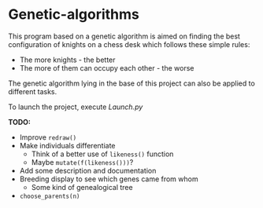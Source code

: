 Genetic-algorithms
==================
This program based on a genetic algorithm is aimed on finding the best configuration of knights on a chess desk which follows these simple rules:
- The more knights - the better
- The more of them can occupy each other - the worse

The genetic algorithm lying in the base of this project can also be applied to different tasks.

To launch the project, execute _Launch.py_

**TODO:**
- Improve `redraw()`
- Make individuals differentiate
  * Think of a better use of `likeness()` function
  * Maybe `mutate(f(likeness()))`?
- Add some description and documentation
- Breeding display to see which genes came from whom
  * Some kind of genealogical tree
- `choose_parents(n)`